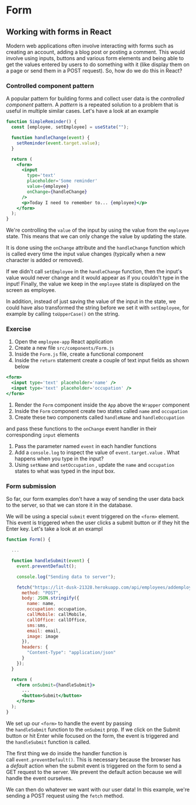 # Form

## Working with forms in React

Modern web applications often involve interacting with forms such as creating an account, adding a blog post or posting a comment. This would involve using inputs, buttons and various form elements and being able to get the values entered by users to do something with it (like display them on a page or send them in a POST request). So, how do we do this in React?

### Controlled component pattern

A popular pattern for building forms and collect user data is the *controlled component* pattern. A *pattern* is a repeated solution to a problem that is useful in multiple similar cases. Let's have a look at an example

```jsx
function SimpleReminder() {
  const [employee, setEmployee] = useState("");

  function handleChange(event) {
    setReminder(event.target.value);
  }

  return (
    <form>
      <input
        type='text'
        placeholder='Some reminder'
        value={employee}
        onChange={handleChange}
      />
      <p>Today I need to remember to... {employee}</p>
    </form>
  );
}
```

We're controlling the `value` of the input by using the value from the `employee` state. This means that we can only change the value by updating the state.

It is done using the `onChange` attribute and the `handleChange` function which is called every time the input value changes (typically when a new character is added or removed).

If we didn't call `setEmployee` in the `handleChange` function, then the input's value would never change and it would appear as if you couldn't type in the input! Finally, the value we keep in the `employee` state is displayed on the screen as employee.

In addition, instead of just saving the value of the input in the state, we could have also transformed the string before we set it with `setEmployee`, for example by calling `toUpperCase()` on the string.

### Exercise

1. Open the `employee-app` React application
2. Create a new file `src/components/Form.js`
3. Inside the `Form.js` file, create a functional component
4. Inside the `return` statement create a couple of text input fields as shown below

```jsx
<form>
  <input type='text' placeholder='name' />
  <input type='text' placeholder='occupation' />
</form>
```

1. Render the `Form` component inside the `App` above the `Wrapper` component
2. Inside the `Form` component create two states called `name` and `occupation`
3. Create these two components called `handleName` and `handleOccupation`

and pass these functions to the `onChange` event handler in their corresponding `input` elements

1. Pass the parameter named `event` in each handler functions
2. Add a `console.log` to inspect the value of `event.target.value` . What happens when you type in the input?
3. Using `setName` and `setOccupation` , update the `name` and `occupation` states to what was typed in the input box.

### Form submission

So far, our form examples don't have a way of sending the user data back to the server, so that we can store it in the database.

We will be using a special `submit` event triggered on the `<form>` element. This event is triggered when the user clicks a submit button or if they hit the Enter key. Let's take a look at an exampl

```jsx
function Form() {

  ...

  function handleSubmit(event) {
    event.preventDefault();

    console.log("Sending data to server");

    fetch("https://lit-dusk-21328.herokuapp.com/api/employees/addemployees", {
      method: "POST",
      body: JSON.stringify({
        name: name,
        occupation: occupation,
        callMobile: callMobile,
        callOffice: callOffice,
        sms:sms,
        email: email,
        image: image
      }),
      headers: {
        "Content-Type": "application/json"
      }
    });
  }

  return (
    <form onSubmit={handleSubmit}>
      ...
      <button>Submit</button>
    </form>
  );
}
```

We set up our `<form>` to handle the event by passing the `handleSubmit` function to the `onSubmit` prop. If we click on the Submit button or hit Enter while focused on the form, the event is triggered and the `handleSubmit` function is called.

The first thing we do inside the handler function is call `event.preventDefault()`. This is necessary because the browser has a *default* action when the submit event is triggered on the form to send a GET request to the server. We prevent the default action because we will handle the event ourselves.

We can then do whatever we want with our user data! In this example, we're sending a POST request using the `fetch` method.
